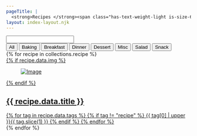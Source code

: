 ```yaml
---
pageTitle: |
  <strong>Recipes </strong><span class="has-text-weight-light is-size-6">by M & A</span>
layout: index-layout.njk
---
```

<div>
<section class="hero">
  <div class="hero-body">
    <div class="block">
      <div class="control has-icons-left">
        <input id="search-input" class="input" type="search" />
        <span class="icon is-medium is-left"><i class="fas fa-search"></i></span>
      </div>
    </div>
    <div class="block">
      <div id="tag-buttons" class="buttons has-addons">
        <button data-tag="all" class="button is-primary is-active">All</button>
        <button data-tag="baking" class="button is-primary">Baking</button>
        <button data-tag="breakfast" class="button is-primary">Breakfast</button>
        <button data-tag="dinner" class="button is-primary">Dinner</button>
        <button data-tag="dessert" class="button is-primary">Dessert</button>
        <button data-tag="misc" class="button is-primary">Misc</button>
        <button data-tag="salad" class="button is-primary">Salad</button>
        <button data-tag="snack" class="button is-primary">Snack</button>
      </div>
    </div>
  </div>
</section>

<section>
  <div class="container">
    <div id="recipe-list">
    {% for recipe in collections.recipe %}
      <a href="{{ recipe.url | url }}">
        <div class="box" data-tags="{{ recipe.data.tags | join(' ') }}" >
          <article class="media">
            {% if recipe.data.img %}
            <div class="media-left">
              <figure class="image is-96x96">
                <img src="{{ recipe.data.img }}" alt="Image" />
              </figure>
            </div>
            {% endif %}
            <div>
              <div class="content">
                <h2 class="title is-5">{{ recipe.data.title }}</h2>
                <div class="tags has-addons">
                {% for tag in recipe.data.tags %}
                    {% if tag != "recipe" %}
                        <span class="tag is-primary is-light">{{ tag[0] | upper }}{{ tag.slice(1) }}</span>
                    {% endif %}
                {% endfor %}
                </div>
              </div>
            </div>
          </article>
        </div>
      </a>
    {% endfor %}
    </div>
    <div id="no-results" style="display: none;" class="block has-background-light p-5 is-italic">
      <span class="icon is-medium is-left"><i class="fas fa-triangle-exclamation"></i></span>Sorry, no matches!
    </div>
  </div>
</section>

<script>
  const searchInput = document.getElementById('search-input');
  const tagButtons = document.querySelectorAll('#tag-buttons .button'); // Make sure this matches your HTML
  const recipeItems = document.querySelectorAll('#recipe-list .box');

  let activeTag = 'all';

  function filterRecipes() {
    const query = searchInput.value.toLowerCase();
    let visibleCount = 0;

    recipeItems.forEach(item => {
      const tags = item.dataset.tags.split(' ');
      const text = item.textContent.toLowerCase();

      const tagMatch = activeTag === 'all' || tags.includes(activeTag);
      const searchMatch = text.includes(query);

      const shouldShow = tagMatch && searchMatch;
      item.style.display = shouldShow ? '' : 'none';

      if (shouldShow) visibleCount++;
    });

    document.getElementById('no-results').style.display = visibleCount === 0 ? '' : 'none';
  }

  // 🔍 Search listener
  searchInput.addEventListener('input', filterRecipes);

  // 🏷 Tag button listeners
  tagButtons.forEach(button => {
    button.addEventListener('click', () => {
      // Remove 'is-active' from all buttons
      tagButtons.forEach(btn => btn.classList.remove('is-active'));

      // Add 'is-active' to clicked button
      button.classList.add('is-active');

      // Set active tag and filter
      activeTag = button.dataset.tag;
      filterRecipes();
    });
  });
</script>
</div>